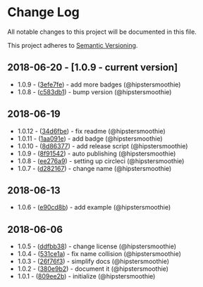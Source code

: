 # Change Log
All notable changes to this project will be documented in this file.

This project adheres to [Semantic Versioning](http://semver.org/).

## 2018-06-20 - [1.0.9 - current version]

- 1.0.9 - ([3efe7fe](https://github.com/hipstersmoothie/markdown-it-vanilla-loader/commit/3efe7fed798e23738703cbe9f87ed35f1098355e)) - add more badges (@hipstersmoothie)
- 1.0.8 - ([c583db1](https://github.com/hipstersmoothie/markdown-it-vanilla-loader/commit/c583db13d3c5696aca496b91864c5cf8a0b2a7ef)) - bump version (@hipstersmoothie)

## 2018-06-19

- 1.0.12 - ([34d6fbe](https://github.com/hipstersmoothie/markdown-it-vanilla-loader/commit/34d6fbe8c2fc3f63f67b4f0bc51fc694de71fb3b)) - fix readme (@hipstersmoothie)
- 1.0.11 - ([1aa091e](https://github.com/hipstersmoothie/markdown-it-vanilla-loader/commit/1aa091e182d2b6b0d95fa3d93fe3c8da6918756d)) - add badge (@hipstersmoothie)
- 1.0.10 - ([8d86377](https://github.com/hipstersmoothie/markdown-it-vanilla-loader/commit/8d8637789d7e06a158f31dc3bc55c7ce412930b0)) - add release script (@hipstersmoothie)
- 1.0.9 - ([8f91542](https://github.com/hipstersmoothie/markdown-it-vanilla-loader/commit/8f9154278b0b78a1dafa27c8bc0dc1a82f4bd80a)) - auto publishing (@hipstersmoothie)
- 1.0.8 - ([ee276a9](https://github.com/hipstersmoothie/markdown-it-vanilla-loader/commit/ee276a94cda6137719f8f2dd7eddd6793bcc0004)) - setting up circleci (@hipstersmoothie)
- 1.0.7 - ([d282167](https://github.com/hipstersmoothie/markdown-it-vanilla-loader/commit/d282167eda0c02fce05d0fc6fdc3def75eda7b55)) - change name (@hipstersmoothie)

## 2018-06-13

- 1.0.6 - ([e90cd8b](https://github.com/hipstersmoothie/markdown-it-vanilla-loader/commit/e90cd8ba8f19f228fe665856db946869fe78e659)) - add example (@hipstersmoothie)

## 2018-06-06

- 1.0.5 - ([ddfbb38](https://github.com/hipstersmoothie/markdown-it-vanilla-loader/commit/ddfbb383b8812d2ae8eecc003eaad4403a67250a)) - change license (@hipstersmoothie)
- 1.0.4 - ([531ce1a](https://github.com/hipstersmoothie/markdown-it-vanilla-loader/commit/531ce1ad186e02fa2d93d928a9c20335e7b6a58b)) - fix name collision (@hipstersmoothie)
- 1.0.3 - ([26f76f3](https://github.com/hipstersmoothie/markdown-it-vanilla-loader/commit/26f76f389e444fb255e3f018773857d834482b2f)) - simplify docs (@hipstersmoothie)
- 1.0.2 - ([380e9b2](https://github.com/hipstersmoothie/markdown-it-vanilla-loader/commit/380e9b26c712a75837de415528fbeccd445cafc0)) - document it (@hipstersmoothie)
- 1.0.1 - ([809ee2b](https://github.com/hipstersmoothie/markdown-it-vanilla-loader/commit/809ee2ba8e16ae5d3369314902c98c3da054939d)) - initialize (@hipstersmoothie)


